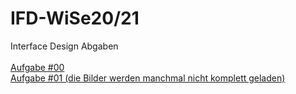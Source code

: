 # IFD-WiSe20/21
Interface Design Abgaben <br><br>
<a href="Interface Design_Aufgabe _00.pdf">Aufgabe #00</a><br>
<a href="Interface Design_Aufgabe_01.pdf">Aufgabe #01 (die Bilder werden manchmal nicht komplett geladen)</a>


